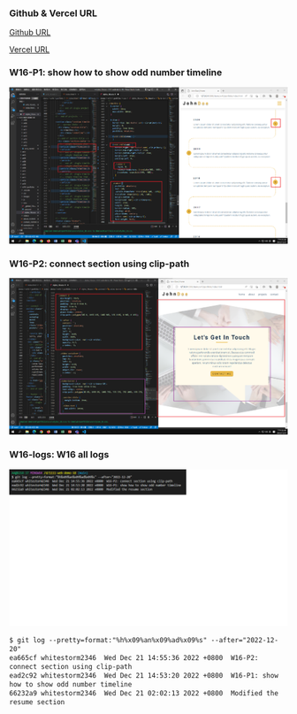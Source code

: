 ### Github & Vercel URL

[Github URL](https://github.com/whitestorm2346/1111-web-demo-18)

[Vercel URL](https://1111-web-demo-18-m55w.vercel.app/)

### W16-P1: show how to show odd number timeline

![](w16-p1.png)

### W16-P2: connect section using clip-path

![](w16-p2.png)

### W16-logs: W16 all logs

![](w16-logs.png)

```
$ git log --pretty=format:"%h%x09%an%x09%ad%x09%s" --after="2022-12-20"
ea665cf whitestorm2346  Wed Dec 21 14:55:36 2022 +0800  W16-P2: connect section using clip-path
ead2c92 whitestorm2346  Wed Dec 21 14:53:20 2022 +0800  W16-P1: show how to show odd number timeline
66232a9 whitestorm2346  Wed Dec 21 02:02:13 2022 +0800  Modified the resume section

```
